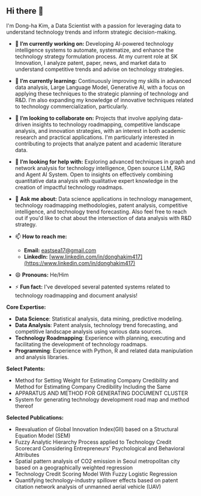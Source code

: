 ## Hi there 👋

I'm Dong-ha Kim, a Data Scientist with a passion for leveraging data to understand technology trends and inform strategic decision-making. 

- 🔭 **I’m currently working on:** Developing AI-powered technology intelligence systems to automate, systematize, and enhance the technology strategy formulation process. At my current role at SK Innovation, I analyze patent, paper, news, and market data to understand competitive trends and advise on technology strategies.

- 🌱 **I’m currently learning:** Continuously improving my skills in advanced data analysis, Large Language Model, Generative AI, with a focus on applying these techniques to the strategic planning of technology and R&D. I’m also expanding my knowledge of innovative techniques related to technology commercialization, particularly.

- 👯 **I’m looking to collaborate on:** Projects that involve applying data-driven insights to technology roadmapping, competitive landscape analysis, and innovation strategies, with an interest in both academic research and practical applications. I'm particularly interested in contributing to projects that analyze patent and academic literature data.

- 🤔 **I’m looking for help with:** Exploring advanced techniques in graph and network analysis for technology intelligence, Open source LLM, RAG and Agent AI System. Open to insights on effectively combining quantitative data analysis with qualitative expert knowledge in the creation of impactful technology roadmaps.

- 💬 **Ask me about:** Data science applications in technology management, technology roadmapping methodologies, patent analysis, competitive intelligence, and technology trend forecasting. Also feel free to reach out if you'd like to chat about the intersection of data analysis with R&D strategy.

- 📫 **How to reach me:**
    * **Email:** [eastsea17@gmail.com](mailto:eastsea17@gmail.com)
    * **LinkedIn:** [www.linkedin.com/in/donghakim417](https://www.linkedin.com/in/donghakim417)

- 😄 **Pronouns:** He/Him

- ⚡ **Fun fact:** I've developed several patented systems related to technology roadmapping and document analysis! 

**Core Expertise:**

*   **Data Science**: Statistical analysis, data mining, predictive modeling.
*   **Data Analysis**: Patent analysis, technology trend forecasting, and competitive landscape analysis using various data sources.
*   **Technology Roadmapping**: Experience with planning, executing and facilitating the development of technology roadmaps.
*   **Programming**: Experience with Python, R and related data manipulation and analysis libraries.

**Select Patents:**

* Method for Setting Weight for Estimating Company Credibility and Method for Estimating Company Credibility Including the Same
* APPARATUS AND METHOD FOR GENERATING DOCUMENT CLUSTER
* System for generating technology development road map and method thereof

**Selected Publications:**

*   Reevaluation of Global Innovation Index(GII) based on a Structural Equation Model (SEM)
*   Fuzzy Analytic Hierarchy Process applied to Technology Credit Scorecard Considering Entrepreneurs' Psychological and Behavioral Attributes
*   Spatial pattern analysis of CO2 emission in Seoul metropolitan city based on a geographically weighted regression
*   Technology Credit Scoring Model With Fuzzy Logistic Regression
*   Quantifying technology-industry spillover effects based on patent citation network analysis of unmanned aerial vehicle (UAV)
